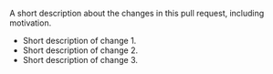 A short description about the changes in this pull request, including motivation.

- Short description of change 1.
- Short description of change 2.
- Short description of change 3.
